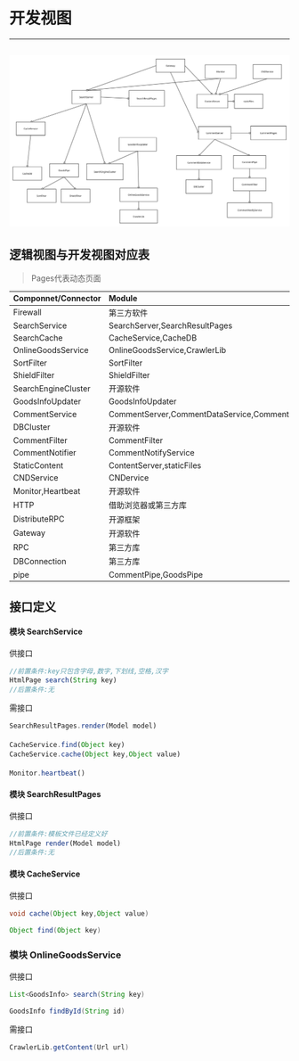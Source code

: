 # 开发视图

---

## ![](/assets/最终模块组织.svg)

## 逻辑视图与开发视图对应表

> Pages代表动态页面

| Componnet/Connector | Module |
| :--- | :--- |
| Firewall | 第三方软件 |
| SearchService | SearchServer,SearchResultPages |
| SearchCache | CacheService,CacheDB |
| OnlineGoodsService | OnlineGoodsService,CrawlerLib |
| SortFilter | SortFilter |
| ShieldFilter | ShieldFilter |
| SearchEngineCluster | 开源软件 |
| GoodsInfoUpdater | GoodsInfoUpdater |
| CommentService | CommentServer,CommentDataService,CommentPages |
| DBCluster | 开源软件 |
| CommentFilter | CommentFilter |
| CommentNotifier | CommentNotifyService |
| StaticContent | ContentServer,staticFiles |
| CNDService | CNDervice |
| Monitor,Heartbeat | 开源软件 |
| HTTP | 借助浏览器或第三方库 |
| DistributeRPC | 开源框架 |
| Gateway | 开源软件 |
| RPC | 第三方库 |
| DBConnection | 第三方库 |
| pipe | CommentPipe,GoodsPipe |

## 接口定义

#### 模块 SearchService

供接口

```js
//前置条件:key只包含字母,数字,下划线,空格,汉字 
HtmlPage search(String key)
//后置条件:无
```

需接口

```js
SearchResultPages.render(Model model)

CacheService.find(Object key)
CacheService.cache(Object key,Object value)

Monitor.heartbeat()
```

#### 模块 SearchResultPages
供接口

```js
//前置条件:模板文件已经定义好
HtmlPage render(Model model)
//后置条件:无
```

#### 模块 CacheService

供接口
```java
void cache(Object key,Object value)
```
```java
Object find(Object key)
```
### 模块 OnlineGoodsService
供接口
```java
List<GoodsInfo> search(String key)
```
```java
GoodsInfo findById(String id)
```

需接口
```java
CrawlerLib.getContent(Url url)
```